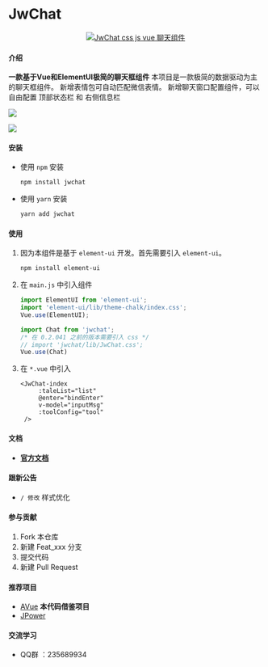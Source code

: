 # JwChat

<p align="center">
  <a href="https://gitee.com/CodeGI/chat" rel="nofollow">
    <img src="https://img.shields.io/badge/JwChat-NPM-red" alt="JwChat css js vue 聊天组件">
  </a>
</p>

#### 介绍

**一款基于Vue和ElementUI极简的聊天框组件**
本项目是一款极简的数据驱动为主的聊天框组件。
新增表情包可自动匹配微信表情。
新增聊天窗口配置组件，可以自由配置 顶部状态栏 和 右侧信息栏

![](https://img-blog.csdnimg.cn/20210307230254986.gif)


![](https://img-blog.csdnimg.cn/20210307230254368.gif)

#### 安装

* 使用 `npm` 安装

  ``` bash
  npm install jwchat
  ```

* 使用 `yarn` 安装

  ``` bash
  yarn add jwchat
  ```

#### 使用

1. 因为本组件是基于 `element-ui` 开发。首先需要引入  `element-ui`。

   ```bash
   npm install element-ui
   ```

2. 在 `main.js` 中引入组件

   ``` js
   import ElementUI from 'element-ui';
   import 'element-ui/lib/theme-chalk/index.css';
   Vue.use(ElementUI);
   
   import Chat from 'jwchat';
   /* 在 0.2.041 之前的版本需要引入 css */
   // import 'jwchat/lib/JwChat.css';
   Vue.use(Chat)
   ```

3. 在 `*.vue` 中引入

   ``` vue
   <JwChat-index
        :taleList="list"
        @enter="bindEnter"
        v-model="inputMsg"
        :toolConfig="tool"
    />
   ```
   
#### 文档
* [**官方文档**](https://codegi.gitee.io/jwchatdoc/)

#### 跟新公告

- `/ 修改` 样式优化

#### 参与贡献

1.  Fork 本仓库
2.  新建 Feat_xxx 分支
3.  提交代码
4.  新建 Pull Request

#### 推荐项目

* [AVue](https://avuejs.com/) **本代码借鉴项目**
* [JPower](https://gitee.com/gdzWork/JPower)

#### 交流学习

* QQ群 ：235689934